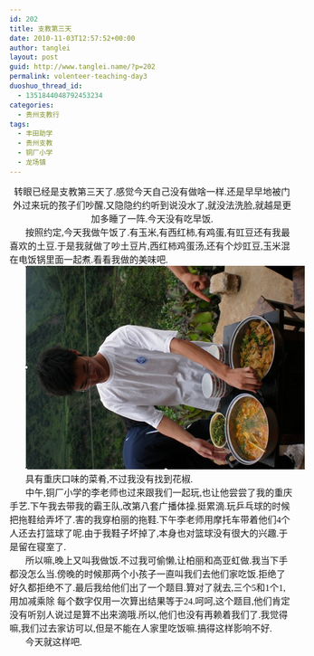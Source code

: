 ```yaml
---
id: 202
title: 支教第三天
date: 2010-11-03T12:57:52+00:00
author: tanglei
layout: post
guid: http://www.tanglei.name/?p=202
permalink: volenteer-teaching-day3
duoshuo_thread_id:
  - 1351844048792453234
categories:
  - 贵州支教行
tags:
  - 丰田助学
  - 贵州支教
  - 铜厂小学
  - 龙场镇
---
```

<div id="blogDetailDiv" style="font-size: 16px;">
  <p class="MsoNormal" style="text-align: center; margin: 0cm 0cm 0pt;">
    <span style="font-family: 宋体; mso-ascii-font-family: 'Times New Roman'; mso-hansi-font-family: 'Times New Roman';">转眼已经是支教第三天了</span><span lang="EN-US"><span style="font-family: Times New Roman;">.</span></span><span style="font-family: 宋体; mso-ascii-font-family: 'Times New Roman'; mso-hansi-font-family: 'Times New Roman';">感觉今天自己没有做啥一样</span><span lang="EN-US"><span style="font-family: Times New Roman;">.</span></span><span style="font-family: 宋体; mso-ascii-font-family: 'Times New Roman'; mso-hansi-font-family: 'Times New Roman';">还是早早地被门外过来玩的孩子们吵醒</span><span lang="EN-US"><span style="font-family: Times New Roman;">.</span></span><span style="font-family: 宋体; mso-ascii-font-family: 'Times New Roman'; mso-hansi-font-family: 'Times New Roman';">又隐隐约约听到说没水了</span><span lang="EN-US"><span style="font-family: Times New Roman;">,</span></span><span style="font-family: 宋体; mso-ascii-font-family: 'Times New Roman'; mso-hansi-font-family: 'Times New Roman';">就没法洗脸</span><span lang="EN-US"><span style="font-family: Times New Roman;">,</span></span><span style="font-family: 宋体; mso-ascii-font-family: 'Times New Roman'; mso-hansi-font-family: 'Times New Roman';">就越是更加多睡了一阵</span><span lang="EN-US"><span style="font-family: Times New Roman;">.</span></span><span style="font-family: 宋体; mso-ascii-font-family: 'Times New Roman'; mso-hansi-font-family: 'Times New Roman';">今天没有吃早饭</span><span lang="EN-US"><span style="font-family: Times New Roman;">.</span></span>
  </p>
  
  <p class="MsoNormal" style="text-indent: 21pt; margin: 0cm 0cm 0pt;">
    <span style="font-family: 宋体; mso-ascii-font-family: 'Times New Roman'; mso-hansi-font-family: 'Times New Roman';">按照约定</span><span lang="EN-US"><span style="font-family: Times New Roman;">,</span></span><span style="font-family: 宋体; mso-ascii-font-family: 'Times New Roman'; mso-hansi-font-family: 'Times New Roman';">今天我做午饭了</span><span lang="EN-US"><span style="font-family: Times New Roman;">.</span></span><span style="font-family: 宋体; mso-ascii-font-family: 'Times New Roman'; mso-hansi-font-family: 'Times New Roman';">有玉米</span><span lang="EN-US"><span style="font-family: Times New Roman;">,</span></span><span style="font-family: 宋体; mso-ascii-font-family: 'Times New Roman'; mso-hansi-font-family: 'Times New Roman';">有西红柿</span><span lang="EN-US"><span style="font-family: Times New Roman;">,</span></span><span style="font-family: 宋体; mso-ascii-font-family: 'Times New Roman'; mso-hansi-font-family: 'Times New Roman';">有鸡蛋</span><span lang="EN-US"><span style="font-family: Times New Roman;">,</span></span><span style="font-family: 宋体; mso-ascii-font-family: 'Times New Roman'; mso-hansi-font-family: 'Times New Roman';">有豇豆还有我最喜欢的土豆</span><span lang="EN-US"><span style="font-family: Times New Roman;">.</span></span><span style="font-family: 宋体; mso-ascii-font-family: 'Times New Roman'; mso-hansi-font-family: 'Times New Roman';">于是我就做了吵土豆片</span><span lang="EN-US"><span style="font-family: Times New Roman;">,</span></span><span style="font-family: 宋体; mso-ascii-font-family: 'Times New Roman'; mso-hansi-font-family: 'Times New Roman';">西红柿鸡蛋汤</span><span lang="EN-US"><span style="font-family: Times New Roman;">,</span></span><span style="font-family: 宋体; mso-ascii-font-family: 'Times New Roman'; mso-hansi-font-family: 'Times New Roman';">还有个炒豇豆</span><span lang="EN-US"><span style="font-family: Times New Roman;">,</span></span><span style="font-family: 宋体; mso-ascii-font-family: 'Times New Roman'; mso-hansi-font-family: 'Times New Roman';">玉米混在电饭锅里面一起煮</span><span lang="EN-US"><span style="font-family: Times New Roman;">.</span></span><span style="font-family: 宋体; mso-ascii-font-family: 'Times New Roman'; mso-hansi-font-family: 'Times New Roman';">看看我做的美味吧</span><span lang="EN-US"><span style="font-family: Times New Roman;">.</span></span>
  </p>
  
  <p class="MsoNormal" style="text-indent: 21pt; margin: 0cm 0cm 0pt;">
    <span lang="EN-US"><a href="/wp-content/blogresources/volenteer-teaching-In-GuiZhou/3-1.png" target="_blank"><img style="background: none transparent scroll repeat 0% 0%;" src="/wp-content/blogresources/volenteer-teaching-In-GuiZhou/3-1.png" alt="图片" width="494" height="360" /></a></span>
  </p>
  
  <p class="MsoNormal" style="text-indent: 21pt; margin: 0cm 0cm 0pt;">
    <span style="font-family: 宋体; mso-ascii-font-family: 'Times New Roman'; mso-hansi-font-family: 'Times New Roman';">具有重庆口味的菜肴</span><span lang="EN-US"><span style="font-family: Times New Roman;">,</span></span><span style="font-family: 宋体; mso-ascii-font-family: 'Times New Roman'; mso-hansi-font-family: 'Times New Roman';">不过我没有找到花椒</span><span lang="EN-US"><span style="font-family: Times New Roman;">.</span></span>
  </p>
  
  <p class="MsoNormal" style="text-indent: 21pt; margin: 0cm 0cm 0pt;">
    <span style="font-family: 宋体; mso-ascii-font-family: 'Times New Roman'; mso-hansi-font-family: 'Times New Roman';">中午</span><span lang="EN-US"><span style="font-family: Times New Roman;">,</span></span><span style="font-family: 宋体; mso-ascii-font-family: 'Times New Roman'; mso-hansi-font-family: 'Times New Roman';">铜厂小学的李老师也过来跟我们一起玩</span><span lang="EN-US"><span style="font-family: Times New Roman;">,</span></span><span style="font-family: 宋体; mso-ascii-font-family: 'Times New Roman'; mso-hansi-font-family: 'Times New Roman';">也让他尝尝了我的重庆手艺</span><span lang="EN-US"><span style="font-family: Times New Roman;">.</span></span><span style="font-family: 宋体; mso-ascii-font-family: 'Times New Roman'; mso-hansi-font-family: 'Times New Roman';">下午我去带我的霸王队</span><span lang="EN-US"><span style="font-family: Times New Roman;">,</span></span><span style="font-family: 宋体; mso-ascii-font-family: 'Times New Roman'; mso-hansi-font-family: 'Times New Roman';">改第八套广播体操</span><span lang="EN-US"><span style="font-family: Times New Roman;">.</span></span><span style="font-family: 宋体; mso-ascii-font-family: 'Times New Roman'; mso-hansi-font-family: 'Times New Roman';">挺累滴</span><span lang="EN-US"><span style="font-family: Times New Roman;">.</span></span><span style="font-family: 宋体; mso-ascii-font-family: 'Times New Roman'; mso-hansi-font-family: 'Times New Roman';">玩乒乓球的时候把拖鞋给弄坏了</span><span lang="EN-US"><span style="font-family: Times New Roman;">.</span></span><span style="font-family: 宋体; mso-ascii-font-family: 'Times New Roman'; mso-hansi-font-family: 'Times New Roman';">害的我穿柏丽的拖鞋</span><span lang="EN-US"><span style="font-family: Times New Roman;">.</span></span><span style="font-family: 宋体; mso-ascii-font-family: 'Times New Roman'; mso-hansi-font-family: 'Times New Roman';">下午李老师用摩托车带着他们</span><span lang="EN-US"><span style="font-family: Times New Roman;">4</span></span><span style="font-family: 宋体; mso-ascii-font-family: 'Times New Roman'; mso-hansi-font-family: 'Times New Roman';">个人还去打篮球了呢</span><span lang="EN-US"><span style="font-family: Times New Roman;">.</span></span><span style="font-family: 宋体; mso-ascii-font-family: 'Times New Roman'; mso-hansi-font-family: 'Times New Roman';">由于我鞋子坏掉了</span><span lang="EN-US"><span style="font-family: Times New Roman;">,</span></span><span style="font-family: 宋体; mso-ascii-font-family: 'Times New Roman'; mso-hansi-font-family: 'Times New Roman';">本身也对篮球没有很大的兴趣</span><span lang="EN-US"><span style="font-family: Times New Roman;">.</span></span><span style="font-family: 宋体; mso-ascii-font-family: 'Times New Roman'; mso-hansi-font-family: 'Times New Roman';">于是留在寝室了</span><span lang="EN-US"><span style="font-family: Times New Roman;">.</span></span>
  </p>
  
  <p class="MsoNormal" style="text-indent: 21pt; margin: 0cm 0cm 0pt;">
    <span style="font-family: 宋体; mso-ascii-font-family: 'Times New Roman'; mso-hansi-font-family: 'Times New Roman';">所以嘛</span><span lang="EN-US"><span style="font-family: Times New Roman;">,</span></span><span style="font-family: 宋体; mso-ascii-font-family: 'Times New Roman'; mso-hansi-font-family: 'Times New Roman';">晚上又叫我做饭</span><span lang="EN-US"><span style="font-family: Times New Roman;">.</span></span><span style="font-family: 宋体; mso-ascii-font-family: 'Times New Roman'; mso-hansi-font-family: 'Times New Roman';">不过我可偷懒</span><span lang="EN-US"><span style="font-family: Times New Roman;">,</span></span><span style="font-family: 宋体; mso-ascii-font-family: 'Times New Roman'; mso-hansi-font-family: 'Times New Roman';">让柏丽和高亚虹做</span><span lang="EN-US"><span style="font-family: Times New Roman;">.</span></span><span style="font-family: 宋体; mso-ascii-font-family: 'Times New Roman'; mso-hansi-font-family: 'Times New Roman';">我当下手都没怎么当</span><span lang="EN-US"><span style="font-family: Times New Roman;">.</span></span><span style="font-family: 宋体; mso-ascii-font-family: 'Times New Roman'; mso-hansi-font-family: 'Times New Roman';">傍晚的时候那两个小孩子一直叫我们去他们家吃饭</span><span lang="EN-US"><span style="font-family: Times New Roman;">.</span></span><span style="font-family: 宋体; mso-ascii-font-family: 'Times New Roman'; mso-hansi-font-family: 'Times New Roman';">拒绝了好久都拒绝不了</span><span lang="EN-US"><span style="font-family: Times New Roman;">.</span></span><span style="font-family: 宋体; mso-ascii-font-family: 'Times New Roman'; mso-hansi-font-family: 'Times New Roman';">最后我给他们出了一个题目</span><span lang="EN-US"><span style="font-family: Times New Roman;">.</span></span><span style="font-family: 宋体; mso-ascii-font-family: 'Times New Roman'; mso-hansi-font-family: 'Times New Roman';">算对了就去</span><span lang="EN-US"><span style="font-family: Times New Roman;">,</span></span><span style="font-family: 宋体; mso-ascii-font-family: 'Times New Roman'; mso-hansi-font-family: 'Times New Roman';">三个</span><span lang="EN-US"><span style="font-family: Times New Roman;">5</span></span><span style="font-family: 宋体; mso-ascii-font-family: 'Times New Roman'; mso-hansi-font-family: 'Times New Roman';">和</span><span lang="EN-US"><span style="font-family: Times New Roman;">1</span></span><span style="font-family: 宋体; mso-ascii-font-family: 'Times New Roman'; mso-hansi-font-family: 'Times New Roman';">个</span><span lang="EN-US"><span style="font-family: Times New Roman;">1,</span></span><span style="font-family: 宋体; mso-ascii-font-family: 'Times New Roman'; mso-hansi-font-family: 'Times New Roman';">用加减乘除</span><span style="font-family: Times New Roman;"> </span><span style="font-family: 宋体; mso-ascii-font-family: 'Times New Roman'; mso-hansi-font-family: 'Times New Roman';">每个数字仅用一次算出结果等于</span><span lang="EN-US"><span style="font-family: Times New Roman;">24.</span></span><span style="font-family: 宋体; mso-ascii-font-family: 'Times New Roman'; mso-hansi-font-family: 'Times New Roman';">呵呵</span><span lang="EN-US"><span style="font-family: Times New Roman;">,</span></span><span style="font-family: 宋体; mso-ascii-font-family: 'Times New Roman'; mso-hansi-font-family: 'Times New Roman';">这个题目</span><span lang="EN-US"><span style="font-family: Times New Roman;">,</span></span><span style="font-family: 宋体; mso-ascii-font-family: 'Times New Roman'; mso-hansi-font-family: 'Times New Roman';">他们肯定没有听别人说过是算不出来滴哦</span><span lang="EN-US"><span style="font-family: Times New Roman;">.</span></span><span style="font-family: 宋体; mso-ascii-font-family: 'Times New Roman'; mso-hansi-font-family: 'Times New Roman';">所以</span><span lang="EN-US"><span style="font-family: Times New Roman;">,</span></span><span style="font-family: 宋体; mso-ascii-font-family: 'Times New Roman'; mso-hansi-font-family: 'Times New Roman';">他们也没有再赖着我们了</span><span lang="EN-US"><span style="font-family: Times New Roman;">.</span></span><span style="font-family: 宋体; mso-ascii-font-family: 'Times New Roman'; mso-hansi-font-family: 'Times New Roman';">我觉得嘛</span><span lang="EN-US"><span style="font-family: Times New Roman;">,</span></span><span style="font-family: 宋体; mso-ascii-font-family: 'Times New Roman'; mso-hansi-font-family: 'Times New Roman';">我们过去家访可以</span><span lang="EN-US"><span style="font-family: Times New Roman;">,</span></span><span style="font-family: 宋体; mso-ascii-font-family: 'Times New Roman'; mso-hansi-font-family: 'Times New Roman';">但是不能在人家里吃饭嘛</span><span lang="EN-US"><span style="font-family: Times New Roman;">.</span></span><span style="font-family: 宋体; mso-ascii-font-family: 'Times New Roman'; mso-hansi-font-family: 'Times New Roman';">搞得这样影响不好</span><span lang="EN-US"><span style="font-family: Times New Roman;">.</span></span>
  </p>
  
  <p class="MsoNormal" style="text-indent: 21pt; margin: 0cm 0cm 0pt;">
    <span style="font-family: 宋体; mso-ascii-font-family: 'Times New Roman'; mso-hansi-font-family: 'Times New Roman';">今天就这样吧</span><span lang="EN-US"><span style="font-family: Times New Roman;">.</span></span>
  </p>
  
  <p class="MsoNormal" style="text-indent: 21pt; margin: 0cm 0cm 0pt;">
    </div>

